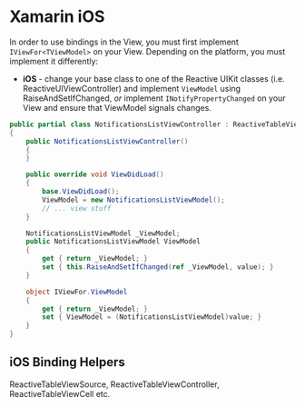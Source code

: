 # Xamarin iOS

In order to use bindings in the View, you must first implement
`IViewFor<TViewModel>` on your View. Depending on the platform, you must
implement it differently:

* **iOS** - change your base class to one of the Reactive UIKit classes (i.e.
  ReactiveUIViewController) and implement `ViewModel` using
  RaiseAndSetIfChanged, *or* implement `INotifyPropertyChanged` on your View and
  ensure that ViewModel signals changes.

```csharp
public partial class NotificationsListViewController : ReactiveTableViewController, IViewFor<NotificationsListViewModel>
{
    public NotificationsListViewController()
    {
    }

    public override void ViewDidLoad()
    {
        base.ViewDidLoad();
        ViewModel = new NotificationsListViewModel();
        // ... view stuff
    }

    NotificationsListViewModel _ViewModel;
    public NotificationsListViewModel ViewModel
    {
        get { return _ViewModel; }
        set { this.RaiseAndSetIfChanged(ref _ViewModel, value); }
    }

    object IViewFor.ViewModel
    {
        get { return _ViewModel; }
        set { ViewModel = (NotificationsListViewModel)value; }
    }
}
```

## iOS Binding Helpers
ReactiveTableViewSource, ReactiveTableViewController, ReactiveTableViewCell etc. 
